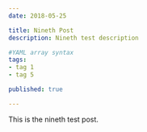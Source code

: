 ```yaml
---
date: 2018-05-25

title: Nineth Post
description: Nineth test description

#YAML array syntax
tags:
- tag 1
- tag 5

published: true

---
```


This is the nineth test post.
